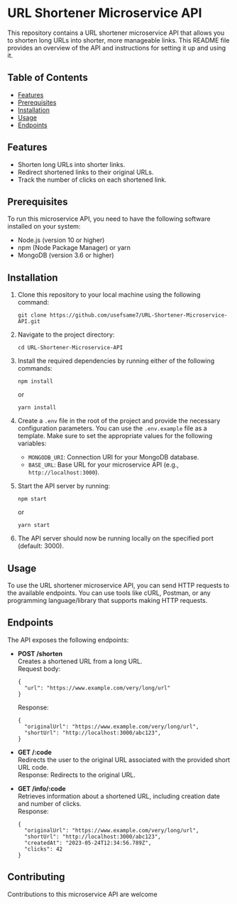 # URL Shortener Microservice API

This repository contains a URL shortener microservice API that allows you to shorten long URLs into shorter, more manageable links. This README file provides an overview of the API and instructions for setting it up and using it.

## Table of Contents
- [Features](#features)
- [Prerequisites](#prerequisites)
- [Installation](#installation)
- [Usage](#usage)
- [Endpoints](#endpoints)


## Features
- Shorten long URLs into shorter links.
- Redirect shortened links to their original URLs.
- Track the number of clicks on each shortened link.


## Prerequisites
To run this microservice API, you need to have the following software installed on your system:
- Node.js (version 10 or higher)
- npm (Node Package Manager) or yarn
- MongoDB (version 3.6 or higher)

## Installation
1. Clone this repository to your local machine using the following command:
   ```
   git clone https://github.com/usefsame7/URL-Shortener-Microservice-API.git
   ```

2. Navigate to the project directory:
   ```
   cd URL-Shortener-Microservice-API
   ```

3. Install the required dependencies by running either of the following commands:
   ```
   npm install
   ```
   or
   ```
   yarn install
   ```

4. Create a `.env` file in the root of the project and provide the necessary configuration parameters. You can use the `.env.example` file as a template. Make sure to set the appropriate values for the following variables:
   - `MONGODB_URI`: Connection URI for your MongoDB database.
   - `BASE_URL`: Base URL for your microservice API (e.g., `http://localhost:3000`).

5. Start the API server by running:
   ```
   npm start
   ```
   or
   ```
   yarn start
   ```

6. The API server should now be running locally on the specified port (default: 3000).

## Usage
To use the URL shortener microservice API, you can send HTTP requests to the available endpoints. You can use tools like cURL, Postman, or any programming language/library that supports making HTTP requests.

## Endpoints
The API exposes the following endpoints:

- **POST /shorten**\
  Creates a shortened URL from a long URL.\
  Request body:
  ```
  {
    "url": "https://www.example.com/very/long/url"
  }
  ```
  Response:
  ```
  {
    "originalUrl": "https://www.example.com/very/long/url",
    "shortUrl": "http://localhost:3000/abc123",
  }
  ```

- **GET /:code**\
  Redirects the user to the original URL associated with the provided short URL code.\
  Response: Redirects to the original URL.

- **GET /info/:code**\
  Retrieves information about a shortened URL, including creation date and number of clicks.\
  Response:
  ```
  {
    "originalUrl": "https://www.example.com/very/long/url",
    "shortUrl": "http://localhost:3000/abc123",
    "createdAt": "2023-05-24T12:34:56.789Z",
    "clicks": 42
  }
  ```

## Contributing
Contributions to this microservice API are welcome
